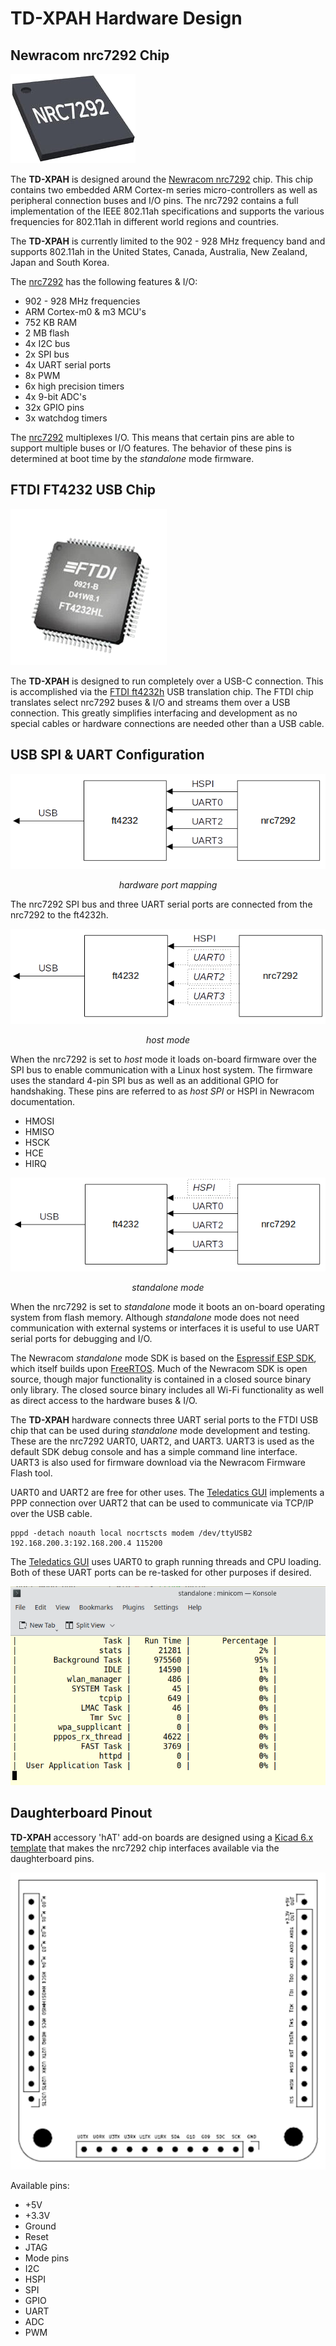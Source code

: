 # TD-XPAH Hardware Design

## Newracom nrc7292 Chip

![](images/nrc7292.png)

The **TD-XPAH** is designed around the [Newracom nrc7292](https://newracom.com/products/nrc7292) chip. This chip contains two embedded ARM Cortex-m series micro-controllers as well as peripheral connection buses and I/O pins. The nrc7292 contains a full implementation of the IEEE 802.11ah specifications and supports the various frequencies for 802.11ah in different world regions and countries.

The **TD-XPAH** is currently limited to the 902 - 928 MHz frequency band and supports 802.11ah in the United States, Canada, Australia, New Zealand, Japan and South Korea.

The [nrc7292](https://newracom.com/products/nrc7292) has the following features & I/O:

- 902 - 928 MHz frequencies
- ARM Cortex-m0 & m3 MCU's
- 752 KB RAM
- 2 MB flash
- 4x I2C bus
- 2x SPI bus
- 4x UART serial ports
- 8x PWM
- 6x high precision timers
- 4x 9-bit ADC's
- 32x GPIO pins
- 3x watchdog timers

The [nrc7292](https://newracom.com/products/nrc7292) multiplexes I/O. This means that certain pins are able to support multiple buses or I/O features. The behavior of these pins is determined at boot time by the <i>standalone</i> mode firmware.

## FTDI FT4232 USB Chip

![](images/ft4232hl.png)

The **TD-XPAH** is designed to run completely over a USB-C connection. This is accomplished via the [FTDI ft4232h](https://ftdichip.com/products/ft4232hl/) USB translation chip. The FTDI chip translates select nrc7292 buses & I/O and streams them over a USB connection. This greatly simplifies interfacing and development as no special cables or hardware connections are needed other than a USB cable.

## USB SPI & UART Configuration

![](images/TD-XPAH_ftdi_nrc7292.png)<center>*hardware port mapping*</center>

The nrc7292 SPI bus and three UART serial ports are connected from the nrc7292 to the ft4232h.

![](images/TD-XPAH_ftdi_nrc7292_host_mode.png)<center>*host mode*</center>

When the nrc7292 is set to <i>host</i> mode it loads on-board firmware over the SPI bus to enable communication with a Linux host system. The firmware uses the standard 4-pin SPI bus as well as an additional GPIO for handshaking. These pins are referred to as <i>host SPI</i> or HSPI in Newracom documentation.

- HMOSI
- HMISO
- HSCK
- HCE
- HIRQ


![](images/TD-XPAH_ftdi_nrc7292_standalone_mode.png)<center>*standalone mode*</center>

When the nrc7292 is set to <i>standalone</i> mode it boots an on-board operating system from flash memory. Although <i>standalone</i> mode does not need communication with external systems or interfaces it is useful to use UART serial ports for debugging and I/O.

The Newracom <i>standalone</i> mode SDK is based on the [Espressif ESP SDK](https://docs.espressif.com/projects/esp-idf/en/latest/esp32/), which itself builds upon [FreeRTOS](https://www.freertos.org/). Much of the Newracom SDK is open source, though major functionality is contained in a closed source binary only library. The closed source binary includes all Wi-Fi functionality as well as direct access to the hardware buses & I/O.

The **TD-XPAH** hardware connects three UART serial ports to the FTDI USB chip that can be used during <i>standalone</i> mode development and testing. These are the nrc7292 UART0, UART2, and UART3. UART3 is used as the default SDK debug console and has a simple command line interface. UART3 is also used for firmware download via the Newracom Firmware Flash tool.

UART0 and UART2 are free for other uses. The [Teledatics GUI](https://github.com/teledatics/nrc7292_sdk/tree/teledatics_gui) implements a PPP connection over UART2 that can be used to communicate via TCP/IP over the USB cable.

	pppd -detach noauth local nocrtscts modem /dev/ttyUSB2 192.168.200.3:192.168.200.4 115200
	
The [Teledatics GUI](https://github.com/teledatics/nrc7292_sdk/tree/teledatics_gui) uses UART0 to graph running threads and CPU loading. Both of these UART ports can be re-tasked for other purposes if desired.

![](images/uart0_thread_stats.png)


## Daughterboard Pinout

**TD-XPAH** accessory 'hAT' add-on boards are designed using a [Kicad 6.x template](https://github.com/teledatics/TD-XPAH_hAT_template) that makes the nrc7292 chip interfaces available via the daughterboard pins.

![](images/TD-XPAH_hAT_pins.png)

Available pins:

- +5V 
- +3.3V
- Ground
- Reset
- JTAG
- Mode pins
- I2C
- HSPI
- SPI
- GPIO
- UART
- ADC
- PWM
